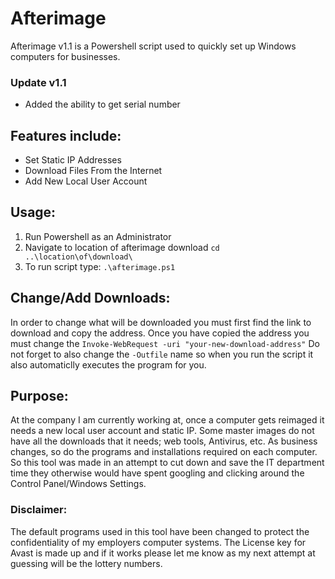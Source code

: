 # Afterimage

Afterimage v1.1 is a Powershell script used to quickly set up Windows computers for businesses. 

### Update v1.1 
- Added the ability to get serial number

## Features include:
- Set Static IP Addresses
- Download Files From the Internet
- Add New Local User Account

## Usage: 
1. Run Powershell as an Administrator
2. Navigate to location of afterimage download `cd ..\location\of\download\`
3. To run script type: `.\afterimage.ps1`

## Change/Add Downloads:
In order to change what will be downloaded you must first find the link to download and copy the address. Once you have copied the address you must change the `Invoke-WebRequest -uri "your-new-download-address"` Do not forget to also change the `-Outfile` name so when you run the script it also automaticlly executes the program for you. 

## Purpose:
At the company I am currently working at, once a computer gets reimaged it needs a new local user account and static IP. Some master images do not have all the downloads that it needs; web tools, Antivirus, etc. As business changes, so do the programs and installations required on each computer. So this tool was made in an attempt to cut down and save the IT department time they otherwise would have spent googling and clicking around the Control Panel/Windows Settings. 

### Disclaimer:
The default programs used in this tool have been changed to protect the confidentiality of my employers computer systems. The License key for Avast is made up and if it works please let me know as my next attempt at guessing will be the lottery numbers.  
